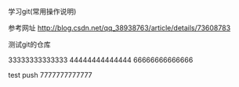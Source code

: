 学习git(常用操作说明)

参考网址
http://blog.csdn.net/qq_38938763/article/details/73608783

测试git的仓库

33333333333333
44444444444444
66666666666666


test push
7777777777777